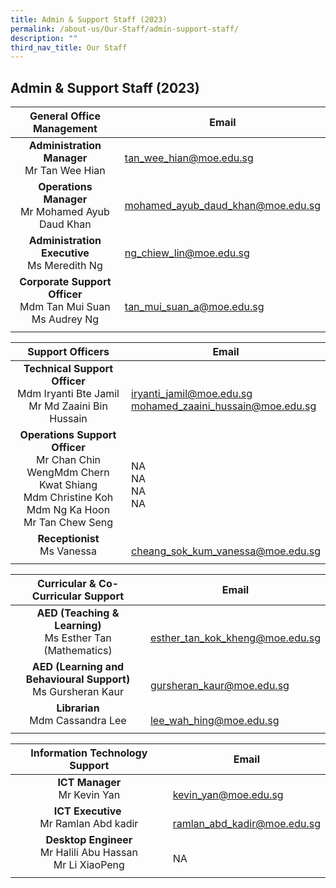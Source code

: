 ```yaml
---
title: Admin & Support Staff (2023)
permalink: /about-us/Our-Staff/admin-support-staff/
description: ""
third_nav_title: Our Staff
---
```

## Admin & Support Staff (2023)

| General Office Management  | Email  |
|:-:|---|
| **Administration Manager**<br>Mr Tan Wee Hian  | [tan\_wee\_hian@moe.edu.sg](mailto:tan\_wee\_hian@moe.edu.sg)  |
| **Operations Manager**<br>Mr Mohamed Ayub Daud Khan  | [mohamed\_ayub\_daud\_khan@moe.edu.sg](mailto:mohamed\_ayub\_daud\_khan@moe.edu.sg)  |
| **Administration Executive**<br>Ms Meredith Ng  | [ng\_chiew\_lin@moe.edu.sg](mailto:ng\_chiew\_lin@moe.edu.sg)  |
| **Corporate Support Officer**<br>Mdm Tan Mui Suan  <br>Ms Audrey Ng  | <br>[tan\_mui\_suan\_a@moe.edu.sg](mailto:tan\_mui\_suan\_a@moe.edu.sg)  |
|   |   |

| Support Officers  | Email  |
|:-:|---|
| **Technical Support Officer**<br>Mdm Iryanti Bte Jamil  <br>Mr Md Zaaini Bin Hussain  | <br>[iryanti\_jamil@moe.edu.sg](mailto:iryanti\_jamil@moe.edu.sg)<br>[mohamed\_zaaini\_hussain@moe.edu.sg](mailto:mohamed\_zaaini\_hussain@moe.edu.sg)  |
| **Operations Support Officer**  <br>Mr Chan Chin WengMdm Chern Kwat Shiang  <br>Mdm Christine Koh  <br>Mdm Ng Ka Hoon  <br>Mr Tan Chew Seng  | <br>NA<br>NA<br>NA<br>NA  |
| **Receptionist**<br>Ms Vanessa  | <br>[cheang\_sok\_kum\_vanessa@moe.edu.sg](mailto:cheang\_sok\_kum\_vanessa@moe.edu.sg)  |
|   |   |

| Curricular & Co-Curricular Support  |  Email |
|:-:|---|
| **AED (Teaching & Learning)**<br>Ms Esther Tan (Mathematics)  | <br>[esther\_tan\_kok\_kheng@moe.edu.sg](mailto:esther\_tan\_kok\_kheng@moe.edu.sg)  |
| **AED (Learning and Behavioural Support)**<br>Ms Gursheran Kaur  | <br>[gursheran\_kaur@moe.edu.sg](mailto:gursheran\_kaur@moe.edu.sg)  |
| **Librarian**<br>Mdm Cassandra Lee  | <br>[lee\_wah\_hing@moe.edu.sg](mailto:lee\_wah\_hing@moe.edu.sg)  |
|   |   |

| Information Technology Support  | Email  |
|:-:|---|
| **ICT Manager**<br>Mr Kevin Yan  | <br>[kevin\_yan@moe.edu.sg](mailto:kevin\_yan@moe.edu.sg)  |
| **ICT Executive** <br>Mr Ramlan Abd kadir  | <br>[ramlan\_abd\_kadir@moe.edu.sg](mailto:ramlan\_abd\_kadir@moe.edu.sg)  |
| **Desktop Engineer**<br>Mr Halili Abu Hassan  <br>Mr Li XiaoPeng  | <br>NA  |
|   |   |
